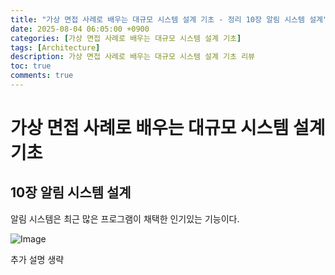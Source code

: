 ```yaml
---
title: "가상 면접 사례로 배우는 대규모 시스템 설계 기초 - 정리 10장 알림 시스템 설계"
date: 2025-08-04 06:05:00 +0900
categories: [가상 면접 사례로 배우는 대규모 시스템 설계 기초]
tags: [Architecture]
description: 가상 면접 사례로 배우는 대규모 시스템 설계 기초 리뷰
toc: true
comments: true
---
```


# 가상 면접 사례로 배우는 대규모 시스템 설계 기초 

## 10장 알림 시스템 설계

알림 시스템은 최근 많은 프로그램이 채택한 인기있는 기능이다. 

![Image](https://prod-files-secure.s3.us-west-2.amazonaws.com/e6db513d-ec54-40ff-aa74-2487b0bcfe15/8f0fe03a-ca43-4be3-8223-fccb91f07909/Untitled.png?X-Amz-Algorithm=AWS4-HMAC-SHA256&X-Amz-Content-Sha256=UNSIGNED-PAYLOAD&X-Amz-Credential=ASIAZI2LB4665Y4TPYZF%2F20250804%2Fus-west-2%2Fs3%2Faws4_request&X-Amz-Date=20250804T063240Z&X-Amz-Expires=3600&X-Amz-Security-Token=IQoJb3JpZ2luX2VjEAYaCXVzLXdlc3QtMiJHMEUCIDCeyMK%2BFwg%2BL1hvNenxfLm157CG7I1o7TkMEXnLOmKFAiEA%2FcwDN%2BvxL8KM8T8%2Bs6UwpKNJpI8R3cazyz5XvWWlxhEq%2FwMIPxAAGgw2Mzc0MjMxODM4MDUiDB8%2BuXhuZvzjC03DUCrcAwzs5Kjw%2BrkTQY7ZiJFYepobENp17HN%2FNi0TKqQQtkrnLd7kon6AZzSlkvJ168luT77U2t9KZgjTGIxCCZKxpz%2F4k%2FU3mDULHJLr8SrE64HjLx7g6KuKX7glgnCHK6RjnYbnZaixTkcWI24M3ix4gAmPgvjKyo9%2B%2Bwp89SNZyciokSvomV0EMG74WXnkHL0RppInzhYBYGWEL9jfF7bs4hruI7gB%2FMV60%2Bq3CdiBs6fAYpPWR5HG36soHNfKKX2jtBR3wQZCKwaaHhOf21u8f1%2Bs%2BvjApawCqyXBIBGY6xO2pETk2Je%2BtqulSTI2Eaek5x7UKq%2Fw2Vot66%2BtgDdB73daXN2JPCearhsflHm8ydcWoz1pw9E6rLmJc9SJrIKglpyUi3aRQDeJiEx24sJUMpFDJh18M1%2FaGfgCDMtA0fQ5T%2BGDGl6ViP04Yk6zbN5F7UGKLtR6oXwbS61zuHVh3l0Fybaovd7ebCMOqSDpDooFSn5ELkbl1XrhoJUhAA%2FtPC4RJUVEJ5VztuXXjL9pPq2qWTntpGrmtw32Bv4xlxgoBKnImlkDAz1GQQId7M9AGdbxiEGRvlnmE5fV8gSAaxo2%2Fmpq1BV%2Fc7st4Sr%2FulAeGWye7e%2FKA1c4cV%2B%2FML%2BNwcQGOqUB6qIvO%2Bfrkhll%2F4mvTc4qx7UUWNjb3tep6uTlFYH5TMZ4b9VYbKyCXGwAN3OL4XMXKGwKUcPK74CZ1VAS2luvX1p5F23kY2NhnV1pHrky1q3wuF7V3dvsiOfI%2FcagD4qQJK7T2kQAKdy552Yp2k9TBwTFtIPvu5PeouQi1mqCIE0Ifc5e9goD4D7Wq%2FkEprpFKvRfLiXG%2BI3dsG2ZN%2FZkoaddUP4w&X-Amz-Signature=150de434906581a1428c5fef8ddf5986d89a3c6557475880f189aca753939da2&X-Amz-SignedHeaders=host&x-amz-checksum-mode=ENABLED&x-id=GetObject)

추가 설명 생략


